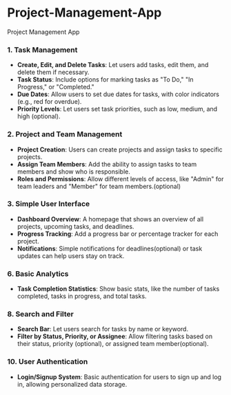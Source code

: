 # Project-Management-App
Project Management App

### 1. **Task Management**
   - **Create, Edit, and Delete Tasks**: Let users add tasks, edit them, and delete them if necessary.
   - **Task Status**: Include options for marking tasks as "To Do," "In Progress," or "Completed."
   - **Due Dates**: Allow users to set due dates for tasks, with color indicators (e.g., red for overdue).
   - **Priority Levels**: Let users set task priorities, such as low, medium, and high (optional).

### 2. **Project and Team Management**
   - **Project Creation**: Users can create projects and assign tasks to specific projects.
   - **Assign Team Members**: Add the ability to assign tasks to team members and show who is responsible.
   - **Roles and Permissions**: Allow different levels of access, like "Admin" for team leaders and "Member" for team members.(optional)

### 3. **Simple User Interface**
   - **Dashboard Overview**: A homepage that shows an overview of all projects, upcoming tasks, and deadlines.
   - **Progress Tracking**: Add a progress bar or percentage tracker for each project.
   - **Notifications**: Simple notifications for deadlines(optional) or task updates can help users stay on track.

### 6. **Basic Analytics**
   - **Task Completion Statistics**: Show basic stats, like the number of tasks completed, tasks in progress, and total tasks.

### 8. **Search and Filter**
   - **Search Bar**: Let users search for tasks by name or keyword.
   - **Filter by Status, Priority, or Assignee**: Allow filtering tasks based on their status, priority (optional), or assigned team member(optional).

### 10. **User Authentication**
   - **Login/Signup System**: Basic authentication for users to sign up and log in, allowing personalized data storage.

